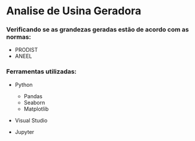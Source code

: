 # Analise de Usina Geradora

### Verificando se as grandezas geradas estão de acordo com as normas:
- PRODIST
- ANEEL

### Ferramentas utilizadas:
- Python
  - Pandas
  - Seaborn
  - Matplotlib
  
- Visual Studio
- Jupyter
